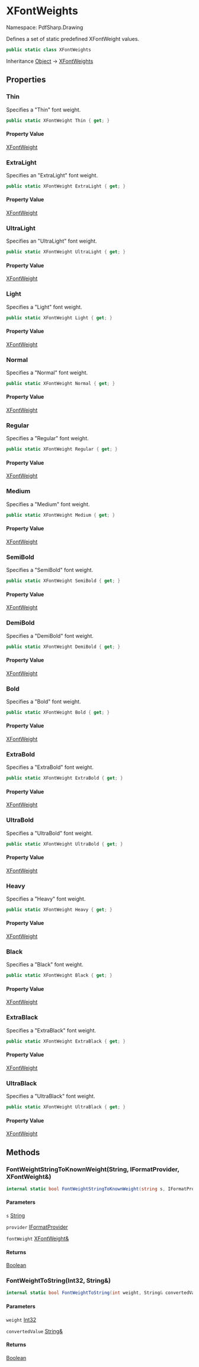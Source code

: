 # XFontWeights

Namespace: PdfSharp.Drawing

Defines a set of static predefined XFontWeight values.

```csharp
public static class XFontWeights
```

Inheritance [Object](https://docs.microsoft.com/en-us/dotnet/api/system.object) → [XFontWeights](./pdfsharp.drawing.xfontweights)

## Properties

### **Thin**

Specifies a "Thin" font weight.

```csharp
public static XFontWeight Thin { get; }
```

#### Property Value

[XFontWeight](./pdfsharp.drawing.xfontweight)<br>

### **ExtraLight**

Specifies an "ExtraLight" font weight.

```csharp
public static XFontWeight ExtraLight { get; }
```

#### Property Value

[XFontWeight](./pdfsharp.drawing.xfontweight)<br>

### **UltraLight**

Specifies an "UltraLight" font weight.

```csharp
public static XFontWeight UltraLight { get; }
```

#### Property Value

[XFontWeight](./pdfsharp.drawing.xfontweight)<br>

### **Light**

Specifies a "Light" font weight.

```csharp
public static XFontWeight Light { get; }
```

#### Property Value

[XFontWeight](./pdfsharp.drawing.xfontweight)<br>

### **Normal**

Specifies a "Normal" font weight.

```csharp
public static XFontWeight Normal { get; }
```

#### Property Value

[XFontWeight](./pdfsharp.drawing.xfontweight)<br>

### **Regular**

Specifies a "Regular" font weight.

```csharp
public static XFontWeight Regular { get; }
```

#### Property Value

[XFontWeight](./pdfsharp.drawing.xfontweight)<br>

### **Medium**

Specifies a "Medium" font weight.

```csharp
public static XFontWeight Medium { get; }
```

#### Property Value

[XFontWeight](./pdfsharp.drawing.xfontweight)<br>

### **SemiBold**

Specifies a "SemiBold" font weight.

```csharp
public static XFontWeight SemiBold { get; }
```

#### Property Value

[XFontWeight](./pdfsharp.drawing.xfontweight)<br>

### **DemiBold**

Specifies a "DemiBold" font weight.

```csharp
public static XFontWeight DemiBold { get; }
```

#### Property Value

[XFontWeight](./pdfsharp.drawing.xfontweight)<br>

### **Bold**

Specifies a "Bold" font weight.

```csharp
public static XFontWeight Bold { get; }
```

#### Property Value

[XFontWeight](./pdfsharp.drawing.xfontweight)<br>

### **ExtraBold**

Specifies a "ExtraBold" font weight.

```csharp
public static XFontWeight ExtraBold { get; }
```

#### Property Value

[XFontWeight](./pdfsharp.drawing.xfontweight)<br>

### **UltraBold**

Specifies a "UltraBold" font weight.

```csharp
public static XFontWeight UltraBold { get; }
```

#### Property Value

[XFontWeight](./pdfsharp.drawing.xfontweight)<br>

### **Heavy**

Specifies a "Heavy" font weight.

```csharp
public static XFontWeight Heavy { get; }
```

#### Property Value

[XFontWeight](./pdfsharp.drawing.xfontweight)<br>

### **Black**

Specifies a "Black" font weight.

```csharp
public static XFontWeight Black { get; }
```

#### Property Value

[XFontWeight](./pdfsharp.drawing.xfontweight)<br>

### **ExtraBlack**

Specifies a "ExtraBlack" font weight.

```csharp
public static XFontWeight ExtraBlack { get; }
```

#### Property Value

[XFontWeight](./pdfsharp.drawing.xfontweight)<br>

### **UltraBlack**

Specifies a "UltraBlack" font weight.

```csharp
public static XFontWeight UltraBlack { get; }
```

#### Property Value

[XFontWeight](./pdfsharp.drawing.xfontweight)<br>

## Methods

### **FontWeightStringToKnownWeight(String, IFormatProvider, XFontWeight&)**

```csharp
internal static bool FontWeightStringToKnownWeight(string s, IFormatProvider provider, XFontWeight& fontWeight)
```

#### Parameters

`s` [String](https://docs.microsoft.com/en-us/dotnet/api/system.string)<br>

`provider` [IFormatProvider](https://docs.microsoft.com/en-us/dotnet/api/system.iformatprovider)<br>

`fontWeight` [XFontWeight&](./pdfsharp.drawing.xfontweight&)<br>

#### Returns

[Boolean](https://docs.microsoft.com/en-us/dotnet/api/system.boolean)<br>

### **FontWeightToString(Int32, String&)**

```csharp
internal static bool FontWeightToString(int weight, String& convertedValue)
```

#### Parameters

`weight` [Int32](https://docs.microsoft.com/en-us/dotnet/api/system.int32)<br>

`convertedValue` [String&](https://docs.microsoft.com/en-us/dotnet/api/system.string&)<br>

#### Returns

[Boolean](https://docs.microsoft.com/en-us/dotnet/api/system.boolean)<br>
